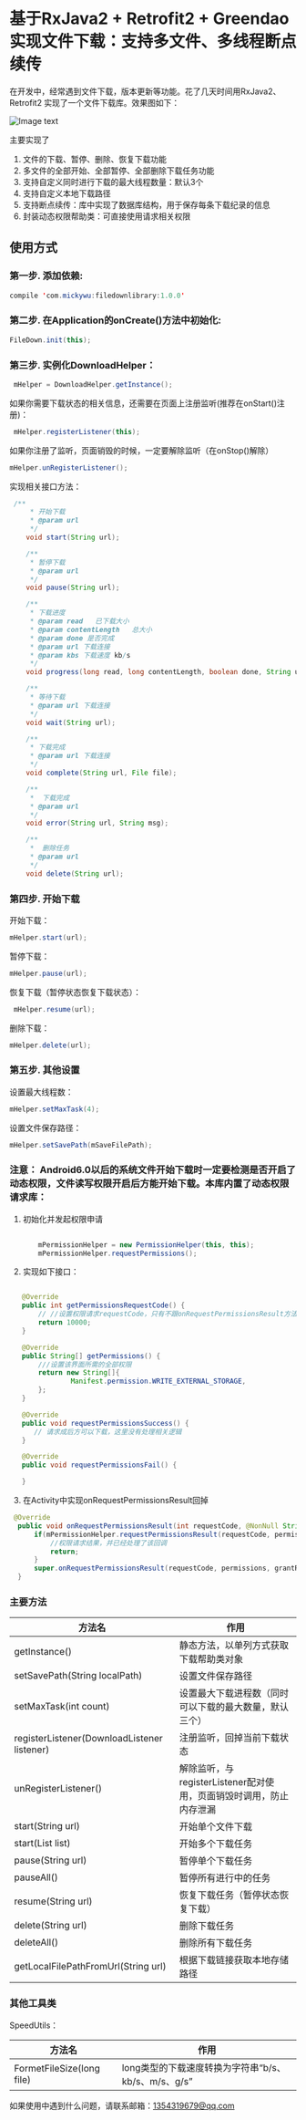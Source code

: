 # 基于RxJava2 + Retrofit2 + Greendao实现文件下载：支持多文件、多线程断点续传
在开发中，经常遇到文件下载，版本更新等功能。花了几天时间用RxJava2、Retrofit2 实现了一个文件下载库。效果图如下：




![Image text](https://img-blog.csdnimg.cn/20181218145740193.gif)

主要实现了
1. 文件的下载、暂停、删除、恢复下载功能
2. 多文件的全部开始、全部暂停、全部删除下载任务功能
3. 支持自定义同时进行下载的最大线程数量：默认3个
4. 支持自定义本地下载路径
5. 支持断点续传：库中实现了数据库结构，用于保存每条下载纪录的信息
6. 封装动态权限帮助类：可直接使用请求相关权限

## 使用方式
### 第一步. 添加依赖:
```Java
compile 'com.mickywu:filedownlibrary:1.0.0'
```
### 第二步. 在Application的onCreate()方法中初始化:
```Java
FileDown.init(this);
```
### 第三步. 实例化DownloadHelper：
```Java
 mHelper = DownloadHelper.getInstance();
 ```
 
如果你需要下载状态的相关信息，还需要在页面上注册监听(推荐在onStart()注册)：
```Java
 mHelper.registerListener(this);
 ```
如果你注册了监听，页面销毁的时候，一定要解除监听（在onStop()解除）
```Java
mHelper.unRegisterListener();
```
实现相关接口方法：
```Java
 /**
     * 开始下载
     * @param url
     */
    void start(String url);

    /**
     * 暂停下载
     * @param url
     */
    void pause(String url);

    /**
     * 下载进度
     * @param read   已下载大小
     * @param contentLength   总大小
     * @param done 是否完成
     * @param url 下载连接
     * @param kbs 下载速度 kb/s
     */
    void progress(long read, long contentLength, boolean done, String url,long kbs);

    /**
     * 等待下载
     * @param url 下载连接
     */
    void wait(String url);

    /**
     * 下载完成
     * @param url 下载连接
     */
    void complete(String url, File file);

    /**
     *  下载完成
     * @param url
     */
    void error(String url, String msg);

    /**
     *  删除任务
     * @param url
     */
    void delete(String url);
```
### 第四步. 开始下载
开始下载：
```Java
mHelper.start(url);
```
暂停下载：
```Java
mHelper.pause(url);
```
恢复下载（暂停状态恢复下载状态）：
```Java
 mHelper.resume(url);
 ```
 删除下载：
 ```Java
 mHelper.delete(url);
 ```
 ### 第五步. 其他设置
 设置最大线程数：
 ```Java
 mHelper.setMaxTask(4);
 ```
 设置文件保存路径：
 ```Java
 mHelper.setSavePath(mSaveFilePath);
 ```
 
 ### 注意： Android6.0以后的系统文件开始下载时一定要检测是否开启了动态权限，文件读写权限开启后方能开始下载。本库内置了动态权限请求库：
 1. 初始化并发起权限申请
 ```Java
  
        mPermissionHelper = new PermissionHelper(this, this);
        mPermissionHelper.requestPermissions();
 ```
 2. 实现如下接口：
 ```Java
 
    @Override
    public int getPermissionsRequestCode() {
        // //设置权限请求requestCode，只有不跟onRequestPermissionsResult方法中的其他请求码冲突即可
        return 10000;
    }

    @Override
    public String[] getPermissions() {
        ///设置该界面所需的全部权限
        return new String[]{
                Manifest.permission.WRITE_EXTERNAL_STORAGE,
        };
    }

    @Override
    public void requestPermissionsSuccess() {
       // 请求成后方可以下载，这里没有处理相关逻辑
    }

    @Override
    public void requestPermissionsFail() {

    }
  ```
  3. 在Activity中实现onRequestPermissionsResult回掉
  ```Java
   @Override
    public void onRequestPermissionsResult(int requestCode, @NonNull String[] permissions, @NonNull int[] grantResults) {
        if(mPermissionHelper.requestPermissionsResult(requestCode, permissions, grantResults)){
            //权限请求结果，并已经处理了该回调
            return;
        }
        super.onRequestPermissionsResult(requestCode, permissions, grantResults);
    }
 ```
    
 ### 主要方法
 |方法名|作用|
 |--|--|
 |getInstance()|静态方法，以单列方式获取下载帮助类对象|
 |setSavePath(String localPath)|设置文件保存路径|
 |setMaxTask(int count)|设置最大下载进程数（同时可以下载的最大数量，默认三个）|
 |registerListener(DownloadListener listener)|注册监听，回掉当前下载状态|
 |unRegisterListener()|解除监听，与registerListener配对使用，页面销毁时调用，防止内存泄漏|
 |start(String url)|开始单个文件下载|
 |start(List<String> list)|开始多个下载任务|
 |pause(String url)|暂停单个下载任务|
 |pauseAll()|暂停所有进行中的任务|
 |resume(String url)|恢复下载任务（暂停状态恢复下载）|
 |delete(String url)|删除下载任务|
 |deleteAll()|删除所有下载任务|
 |getLocalFilePathFromUrl(String url)|根据下载链接获取本地存储路径|
 
 ### 其他工具类
 SpeedUtils：
 
 |方法名|作用|
 |--|--|
 |FormetFileSize(long file)|long类型的下载速度转换为字符串“b/s、kb/s、m/s、g/s”|
 
 如果使用中遇到什么问题，请联系邮箱：1354319679@qq.com
 
